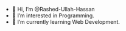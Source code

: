 - 👋 Hi, I’m @Rashed-Ullah-Hassan
- 👀 I’m interested in Programming.
- 🌱 I’m currently learning Web Development.

<!---
Rashed-Ullah-Hassan/Rashed-Ullah-Hassan is a ✨ special ✨ repository because its `README.md` (this file) appears on your GitHub profile.
You can click the Preview link to take a look at your changes.
--->
